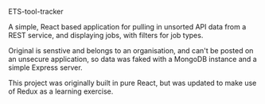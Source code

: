 ETS-tool-tracker

A simple, React based application for pulling in unsorted API data from a REST service, and displaying jobs, with filters for job types. 

Original is senstive and  belongs to an organisation, and can't be posted on an unsecure application, so data was faked with a MongoDB 
instance and a simple Express server.

This project was originally built in pure React, but was updated to make use of Redux as a learning exercise.
